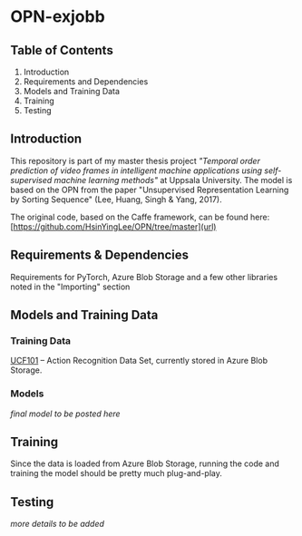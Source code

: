 # OPN-exjobb
## Table of Contents

1. Introduction
1. Requirements and Dependencies
1. Models and Training Data
1. Training
1. Testing

## Introduction
This repository is part of my master thesis project _"Temporal order prediction of video frames in intelligent machine applications using self-supervised machine learning methods"_ at Uppsala University. The model is based on the OPN from the paper "Unsupervised Representation Learning by Sorting Sequence" (Lee, Huang, Singh & Yang, 2017).

The original code, based on the Caffe framework, can be found here: [https://github.com/HsinYingLee/OPN/tree/master](url)
   
## Requirements & Dependencies
Requirements for PyTorch, Azure Blob Storage and a few other libraries noted in the "Importing" section

## Models and Training Data
### Training Data
[UCF101](https://www.crcv.ucf.edu/research/data-sets/ucf101/) – Action Recognition Data Set, currently stored in Azure Blob Storage.

### Models
_final model to be posted here_

## Training
Since the data is loaded from Azure Blob Storage, running the code and training the model should be pretty much plug-and-play.

## Testing
_more details to be added_


